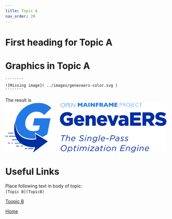 ```yaml
---
title: Topic A
nav_order: 20
---
```


# First heading for Topic A


# Graphics in Topic A 
    ````````  
    ![Missing image]( ../images/genevaers-color.svg )
    ````````

The result is ![Missing image]( ../images/genevaers-color.svg )
  
# Useful Links 

Place following text in body of topic:  
    ````
        [Topic B](TopicB)
    ````

[Toopic B](TopicB)

[Home](index)



